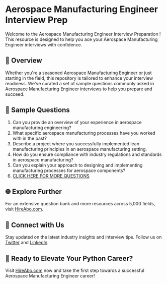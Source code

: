 # Aerospace Manufacturing Engineer Interview Prep

Welcome to the Aerospace Manufacturing Engineer Interview Preparation ! This resource is designed to help you ace your Aerospace Manufacturing Engineer interviews with confidence.

## 🚀 Overview

Whether you're a seasoned Aerospace Manufacturing Engineer or just starting in the field, this repository is tailored to enhance your interview readiness. We've curated a set of sample questions commonly asked in Aerospace Manufacturing Engineer interviews to help you prepare and succeed.

## 📝 Sample Questions

1. Can you provide an overview of your experience in aerospace manufacturing engineering?
2. What specific aerospace manufacturing processes have you worked with in the past?
3. Describe a project where you successfully implemented lean manufacturing principles in an aerospace manufacturing setting.
4. How do you ensure compliance with industry regulations and standards in aerospace manufacturing?
5. Can you explain your approach to designing and implementing manufacturing processes for aerospace components?
6. [CLICK HERE FOR MORE QUESTIONS](https://hireabo.com/job/14_4_4/Aerospace%20Manufacturing%20Engineer)

## 🌐 Explore Further

For an extensive question bank and more resources across 5,000 fields, visit [HireAbo.com](https://www.hireabo.com).

## 📱 Connect with Us

Stay updated on the latest industry insights and interview tips. Follow us on [Twitter](https://twitter.com/hireabo) and [LinkedIn](https://www.linkedin.com/in/hire-abo-3609972a8/).

## 🚀 Ready to Elevate Your Python Career?

Visit [HireAbo.com](https://www.hireabo.com) now and take the first step towards a successful Aerospace Manufacturing Engineer career!